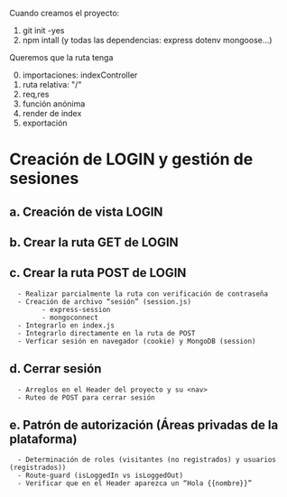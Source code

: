 
Cuando creamos el proyecto:
1. git  init  -yes
2. npm intall (y todas las dependencias: express dotenv mongoose...)



Queremos que la ruta tenga

0. importaciones: indexController
1. ruta relativa: "/"
2. req,res
3. función anónima
4. render de index
5. exportación




# Creación de LOGIN y gestión de sesiones
## a. Creación de vista LOGIN
## b. Crear la ruta GET de LOGIN
## c. Crear la ruta POST de LOGIN
      - Realizar parcialmente la ruta con verificación de contraseña
      - Creación de archivo “sesión” (session.js)
            - express-session
            - mongoconnect
      - Integrarlo en index.js
      - Integrarlo directamente en la ruta de POST
      - Verficar sesión en navegador (cookie) y MongoDB (session)
## d. Cerrar sesión
      - Arreglos en el Header del proyecto y su <nav>
      - Ruteo de POST para cerrar sesión
## e. Patrón de autorización (Áreas privadas de la plataforma)
      - Determinación de roles (visitantes (no registrados) y usuarios (registrados))
      - Route-guard (isLoggedIn vs isLoggedOut)
      - Verificar que en el Header aparezca un “Hola {{nombre}}”